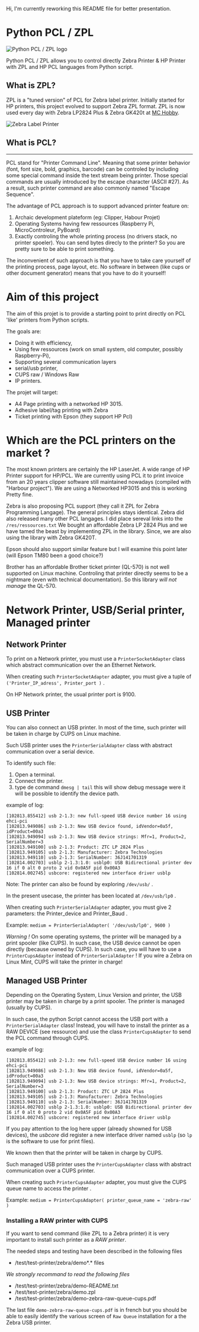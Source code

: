 Hi, I'm currently reworking this README file for better presentation.

# Python PCL / ZPL
![Python PCL / ZPL logo](res/logo/PythonPcl-480px.png)

Python PCL / ZPL allows you to control directly Zebra Printer & HP Printer with ZPL and HP PCL languages from Python script.

## What is ZPL?
ZPL is a "tuned version" of PCL for Zebra label printer. Initially started for HP printers, this project evolved to support Zebra ZPL format. ZPL is now used every day with Zebra LP2824 Plus & Zebra GK420t at [MC Hobby](https://shop.mchobby.be).

![Zebra Label Printer](res/images/zebra-GK420T.png)

## What is PCL?
------------
PCL stand for "Printer Command Line". Meaning that some printer behavior (font, font size, bold, graphics, barcode) can be controled by including some special command inside the text stream being printer. Those special commands are usually introduced by the escape character (ASCII #27). As a result, such printer command are also commonly named "Escape Sequence".  

The advantage of PCL approach is to support advanced printer feature on:
1) Archaic development plateform (eg: Clipper, Habour Projet)
2) Operating Systems having few ressources (Raspberry Pi, MicroControleur, PyBoard)
3) Exactly controling the whole printing process (no drivers stack, no printer spoeler). You can send bytes direcly to the printer? So you are pretty sure to be able to print something.

The inconvenient of such approach is that you have to take care yourself of the printing process, page layout, etc. No software in between (like cups or other document generator) means that you have to do it yourself!     

# Aim of this project
The aim of this projet is to provide a starting point to print directly on PCL 'like' printers from Python scripts.

The goals are:
* Doing it with efficiency,
* Using few ressources (work on  small system, old computer, possibly Raspberry-Pi),
* Supporting several communication layers
 * serial/usb printer,
 * CUPS raw / Windows Raw
 * IP printers.

The projet will target:
* A4 Page printing with a networked HP 3015.
* Adhesive label/tag printing with Zebra
* Ticket printing with Epson (they support HP Pcl)  


# Which are the PCL printers on the market ?

The most known printers are certainly the HP LaserJet.
A wide range of HP Printer support for HP/PCL. We are currently using PCL it to print invoice from an 20 years clipper software still maintained nowadays (compiled with "Harbour project"). We are using a Networked HP3015 and this is working Pretty fine.

Zebra is also proposing PCL support (they call it ZPL for Zebra Programming Langage). The general principles stays identical. Zebra did also released many other PCL langages. I did place sereval links into the `/res/ressources.txt`
We bought an affordable Zebra LP 2824 Plus and we have tamed the beast by implementing ZPL in the library. Since, we are also using the library with Zebra GK420T.

Epson should also support similar feature but I will examine this point later (will Epson TM80 been a good choice?)

Brother has an affordable Brother ticket printer (QL-570) is not well supported on Linux machine. Controling that printer directly seems to be a nightmare (even with technical documentation). So this library _will not manage_ the QL-570.

# Network Printer, USB/Serial printer, Managed printer

## Network Printer
To print on a Network printer, you must use a `PrinterSocketAdapter` class which
abstract communication over the an Ethernet Network.

When creating such `PrinterSocketAdapter` adapter, you must give a tuple of `('Printer_IP_adress', Printer_port )` .

On HP Network printer, the usual printer port is 9100.

## USB Printer
You can also connect an USB printer. In most of the time, such printer will be taken in charge by CUPS on Linux machine.

Such USB printer uses the `PrinterSerialAdapter` class with abstract communication over a serial device.  

To identify such file:
1. Open a terminal.
2. Connect the printer.
3. type de command `dmesg | tail` this will show debug message were it will be possible to identify the device path.

example of log:
```
[102813.855412] usb 2-1.3: new full-speed USB device number 16 using ehci-pci
[102813.949086] usb 2-1.3: New USB device found, idVendor=0a5f, idProduct=00a3
[102813.949094] usb 2-1.3: New USB device strings: Mfr=1, Product=2, SerialNumber=3
[102813.949100] usb 2-1.3: Product: ZTC LP 2824 Plus
[102813.949105] usb 2-1.3: Manufacturer: Zebra Technologies
[102813.949110] usb 2-1.3: SerialNumber: 36J141701319
[102814.002703] usblp 2-1.3:1.0: usblp0: USB Bidirectional printer dev 16 if 0 alt 0 proto 2 vid 0x0A5F pid 0x00A3
[102814.002745] usbcore: registered new interface driver usblp
```
Note: The printer can also be found by exploring `/dev/usb/` .

In the present usecase, the printer has been located at `/dev/usb/lp0` .

When creating such `PrinterSerialAdapter` adapter, you must give 2 parameters: the Printer_device and Printer_Baud .

Example: `medium = PrinterSerialAdapter( '/dev/usb/lp0', 9600 )`

_Warning !_ On some operating systems, the printer will be managed by a print spooler (like CUPS).
In such case, the USB device cannot be open directly (because owned by CUPS).
In such case, you will have to use a `PrinterCupsAdapter` instead of `PrinterSerialAdapter` !
If you wire a Zebra on Linux Mint, CUPS will take the printer in charge!

## Managed USB Printer
Depending on the Operating System, Linux Version and printer, the USB printer may be taken
in charge by a print spooler. The printer is managed (usually by CUPS).

In such case, the python Script cannot access the USB port with a `PrinterSerialAdapter` class!
Instead, you will have to install the printer as a RAW DEVICE (see ressource) and use
the class `PrinterCupsAdapter` to send the PCL command through CUPS.

example of log:
```
[102813.855412] usb 2-1.3: new full-speed USB device number 16 using ehci-pci
[102813.949086] usb 2-1.3: New USB device found, idVendor=0a5f, idProduct=00a3
[102813.949094] usb 2-1.3: New USB device strings: Mfr=1, Product=2, SerialNumber=3
[102813.949100] usb 2-1.3: Product: ZTC LP 2824 Plus
[102813.949105] usb 2-1.3: Manufacturer: Zebra Technologies
[102813.949110] usb 2-1.3: SerialNumber: 36J141701319
[102814.002703] usblp 2-1.3:1.0: usblp0: USB Bidirectional printer dev 16 if 0 alt 0 proto 2 vid 0x0A5F pid 0x00A3
[102814.002745] usbcore: registered new interface driver usblp
```

If you pay attention to the log here upper (already showned for USB devices), the _usbcore_ did register a new interface driver
named `usblp` (so `lp` is the software to use for print files).

We known then that the printer will be taken in charge by CUPS.

Such managed USB printer uses the `PrinterCupsAdapter` class with abstract communication over a CUPS printer.  

When creating such `PrinterCupsAdapter` adapter, you must give the CUPS queue name to access the printer .

Example: `medium = PrinterCupsAdapter( printer_queue_name = 'zebra-raw' )`

### Installing a RAW printer with CUPS
If you want to send command (like ZPL to a Zebra printer) it is very important to install such printer as a _RAW printer_.

The needed steps and testing have been described in the following files
* /test/test-printer/zebra/demo*.* files

_We strongly recommand to read the following files_
* /test/test-printer/zebra/demo-README.txt
* /test/test-printer/zebra/demo.zpl
* /test/test-printer/zebra/demo-zebra-raw-queue-cups.pdf

The last file `demo-zebra-raw-queue-cups.pdf` is in french but you should be able
to easily identify the various screen of `Raw Queue` installation for a the Zebra USB printer.
